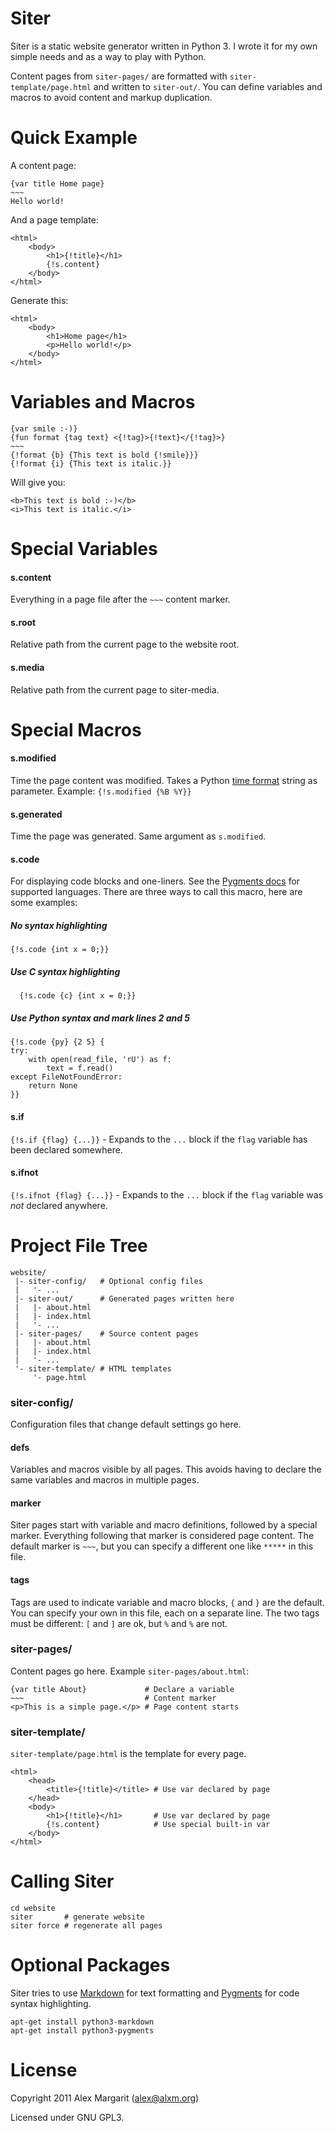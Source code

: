 # Siter

Siter is a static website generator written in Python 3. I wrote it for my own simple needs and as a way to play with Python.

Content pages from `siter-pages/` are formatted with `siter-template/page.html` and written to `siter-out/`. You can define variables and macros to avoid content and markup duplication.

# Quick Example

A content page:

    {var title Home page}
    ~~~
    Hello world!

And a page template:

    <html>
        <body>
            <h1>{!title}</h1>
            {!s.content}
        </body>
    </html>

Generate this:

    <html>
        <body>
            <h1>Home page</h1>
            <p>Hello world!</p>
        </body>
    </html>


# Variables and Macros

    {var smile :-)}
    {fun format {tag text} <{!tag}>{!text}</{!tag}>}
    ~~~
    {!format {b} {This text is bold {!smile}}}
    {!format {i} {This text is italic.}}

Will give you:

    <b>This text is bold :-)</b>
    <i>This text is italic.</i>

# Special Variables

#### s.content

Everything in a page file after the `~~~` content marker.

#### s.root

Relative path from the current page to the website root.

#### s.media

Relative path from the current page to siter-media.

# Special Macros

#### s.modified

Time the page content was modified. Takes a Python [time format](http://strftime.org/) string as parameter. Example: `{!s.modified {%B %Y}}`

#### s.generated

Time the page was generated. Same argument as `s.modified`.

#### s.code

For displaying code blocks and one-liners. See the [Pygments docs](http://pygments.org/docs/lexers/) for supported languages. There are three ways to call this macro, here are some examples:

##### No syntax highlighting

    {!s.code {int x = 0;}}

##### Use C syntax highlighting

      {!s.code {c} {int x = 0;}}

##### Use Python syntax and mark lines 2 and 5

    {!s.code {py} {2 5} {
    try:
        with open(read_file, 'rU') as f:
            text = f.read()
    except FileNotFoundError:
        return None
    }}

#### s.if

`{!s.if {flag} {...}}` - Expands to the `...` block if the `flag` variable has been declared somewhere.

#### s.ifnot

`{!s.ifnot {flag} {...}}` - Expands to the `...` block if the `flag` variable was *not* declared anywhere.

# Project File Tree

    website/
     |- siter-config/   # Optional config files
     |   '- ...
     |- siter-out/      # Generated pages written here
     |   |- about.html
     |   |- index.html
     |   '- ...
     |- siter-pages/    # Source content pages
     |   |- about.html
     |   |- index.html
     |   '- ...
     '- siter-template/ # HTML templates
         '- page.html

### siter-config/

Configuration files that change default settings go here.

#### defs

Variables and macros visible by all pages. This avoids having to declare the same variables and macros in multiple pages.

#### marker

Siter pages start with variable and macro definitions, followed by a special marker. Everything following that marker is considered page content. The default marker is `~~~`, but you can specify a different one like `*****` in this file.

#### tags

Tags are used to indicate variable and macro blocks, `{` and `}` are the default. You can specify your own in this file, each on a separate line. The two tags must be different: `[` and `]` are ok, but `%` and `%` are not.

### siter-pages/

Content pages go here. Example `siter-pages/about.html`:

    {var title About}             # Declare a variable
    ~~~                           # Content marker
    <p>This is a simple page.</p> # Page content starts

### siter-template/

`siter-template/page.html` is the template for every page.

    <html>
        <head>
            <title>{!title}</title> # Use var declared by page
        </head>
        <body>
            <h1>{!title}</h1>       # Use var declared by page
            {!s.content}            # Use special built-in var
        </body>
    </html>

# Calling Siter

    cd website
    siter       # generate website
    siter force # regenerate all pages

# Optional Packages

Siter tries to use [Markdown](https://pythonhosted.org/Markdown/) for text formatting and [Pygments](http://pygments.org/) for code syntax highlighting.

    apt-get install python3-markdown
    apt-get install python3-pygments

# License

Copyright 2011 Alex Margarit (alex@alxm.org)

Licensed under GNU GPL3.
